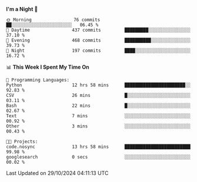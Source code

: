 <!--START_SECTION:waka-->
**I'm a Night 🦉** 

```text
🌞 Morning                76 commits          ██░░░░░░░░░░░░░░░░░░░░░░░   06.45 % 
🌆 Daytime                437 commits         █████████░░░░░░░░░░░░░░░░   37.10 % 
🌃 Evening                468 commits         ██████████░░░░░░░░░░░░░░░   39.73 % 
🌙 Night                  197 commits         ████░░░░░░░░░░░░░░░░░░░░░   16.72 % 
```


📊 **This Week I Spent My Time On** 

```text
💬 Programming Languages: 
Python                   12 hrs 58 mins      ███████████████████████░░   92.83 % 
CSV                      26 mins             █░░░░░░░░░░░░░░░░░░░░░░░░   03.11 % 
Bash                     22 mins             █░░░░░░░░░░░░░░░░░░░░░░░░   02.67 % 
Text                     7 mins              ░░░░░░░░░░░░░░░░░░░░░░░░░   00.92 % 
Other                    3 mins              ░░░░░░░░░░░░░░░░░░░░░░░░░   00.43 % 

🐱‍💻 Projects: 
code.nosync              13 hrs 58 mins      █████████████████████████   99.98 % 
googlesearch             0 secs              ░░░░░░░░░░░░░░░░░░░░░░░░░   00.02 % 
```


 Last Updated on 29/10/2024 04:11:13 UTC
<!--END_SECTION:waka-->
